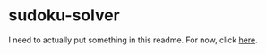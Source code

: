 # sudoku-solver

I need to actually put something in this readme.
For now, click [here][1].

[1]: https://cjbell630.github.io/sudoku-solver/